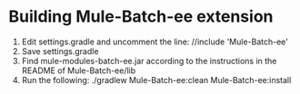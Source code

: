# Building Mule-Batch-ee extension

1. Edit settings.gradle and uncomment the line:
//include 'Mule-Batch-ee'
2. Save settings.gradle
3. Find mule-modules-batch-ee.jar according to the instructions in the README of Mule-Batch-ee/lib
4. Run the following:
./gradlew Mule-Batch-ee:clean Mule-Batch-ee:install
